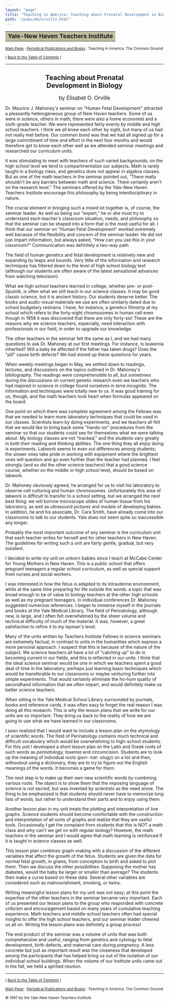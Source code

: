 ```yaml
---
layout: "page"
title: "Teaching in America: Teaching about Prenatal Development in Biology"
path: "/pubs/A4/orville.html"
---
```

<main>
<table border="0" width="100%">
<tbody><tr><td bgcolor="#C0C0A0"><b><big>Yale-New Haven Teachers Institute</big></b></td></tr>
</tbody></table>
<p><small><a href="..\..\">Main Page</a> : <a href="..\">Periodical Publications and Books</a> : Teaching in America: The Common Ground</small></p>
<p><small>[ <a href=".\">Back to the Table of Contents</a> ]</small></p>
<hr/>
<h2 align="CENTER">Teaching about Prenatal<br/>
Development in Biology</h2>
<p align="CENTER"><big>by Elisabet O. Orville</big></p>
<p>Dr. Maurice J. Mahoney's seminar on "Human Fetal Development" 
attracted a pleasantly heterogeneous group of New Haven teachers. Some of 
us were in science, others in math; there were also a home economist and a 
sixth-grade teacher. We were represented fairly evenly by middle and high 
school teachers. I think we all knew each other by sight, but many of us 
had not really met before. Our common bond was that we had all signed up 
for a large commitment of time and effort in the next four months and would 
therefore get to know each other well as we attended seminar meetings and 
researched our curriculum units.</p>
<p>It was stimulating to meet with teachers of such varied 
backgrounds; on the high school level we tend to compartmentalize our 
subjects. Math is rarely taught in a biology class, and genetics does not 
appear in algebra classes. But as one of the math teachers in the seminar 
pointed out, "There really shouldn't be any barriers between math and 
science. There certainly aren't on the research level." The seminars 
offered by the Yale-New Haven Teachers Institute encourage this philosophy 
by being interdisciplinary in nature.</p>
<p>The crucial element in bringing such a mixed lot together is, of course, 
the seminar leader. As well as being our "expert," he or she must try to 
understand each teacher's classroom situation, needs, and philosophy so 
that the seminar can be shaped into a form that is the most useful for all. 
I think that our seminar on "Human Fetal Development" worked extremely well 
because of the flexibility and concern of the seminar leader. He did not 
just impart information, but always asked, "How can you use this in your 
classroom?" Communication was definitely a two-way path.</p>
<p>The field of human genetics and fetal development is relatively new and 
expanding by leaps and bounds. Very little of the information and research 
techniques has filtered down to the level of high school biology text 
(although our students are often aware of the latest sensational advances 
from watching television).</p>
<p>What we high school teachers learned in college, whether pre- or 
post-Sputnik, is often what we still teach in our science classes. It may 
be good classic science, but it is ancient history. Our students deserve 
better. The books and audio-visual materials we use are often similarly 
dated due to school budgetary restrains. I have, for instance, a genetics 
filmstrip at my school which refers to the forty-eight chromosomes in human 
cell even though in 1958 it was discovered that there are only forty-six! 
These are the reasons why we science teachers, especially, need interaction 
with professionals in our field, in order to upgrade our knowledge.</p>
<p>The other teachers in the seminar felt the same as I, and we had many 
questions to ask Dr. Mahoney at our first meetings. For instance, Is 
leukemia inherited? Will a baby be affected if the father has taken drugs? 
Does the "pill" cause birth defects? We had stored up these questions for 
years.</p>
<p>When weekly meetings began in May, we settled down to readings, 
lectures, and discussions on the topics outlined in Dr. Mahoney's 
bibliography. The readings were comprehensible to all, but sometimes during 
the discussions on current genetic research even we teachers who had 
majored in science in college found ourselves in <i>terra incognita</i>. 
The information and techniques were totally new to us. It was good training 
for us, though, and the math teachers took heart when formulas appeared on 
the board.</p>
<p>One point on which there was complete agreement among the Fellows was 
that we needed to learn more laboratory techniques that could be used in 
our classes. Scientists learn by doing experiments, and we teachers all 
felt that we would like to bring back some "hands-on" procedures from the 
seminar so that our students could see for themselves what we were talking 
about. My biology classes are not "tracked," and the students vary greatly 
in both their reading and thinking abilities. The one thing they all enjoy 
doing is experiments. Labwork seems to even out differences among students; 
the slower ones take pride in working with equipment where the brightest 
ones will question and go even further than the teacher had planned. I feel 
strongly (and so did the other science teachers) that a good science 
course, whether on the middle or high school level, should be based on 
labwork.</p>
<p>Dr. Mahoney obviously agreed; he arranged for us to visit his laboratory 
to observe cell culturing and human chromosomes. Unfortunately this area of 
labwork is difficult to transfer to a school setting, but we arranged the 
next best thing: we will borrow microscope slides of human tissue from his 
laboratory, as well as ultrasound pictures and models of developing babies. 
In addition, he and his associate, Dr. Cara Smith, have already come into 
our classrooms to talk to our students. Yale does not seem quite so 
inaccessible any longer.</p>
<p>Probably the most important outcome of any seminar is the curriculum 
unit that each teacher writes for herself and for other teachers in New 
Haven. The guidelines for writing such a unit are fairly gentle, gradual, 
but very insistent.</p>
<p>I decided to write my unit on unborn babies since I teach at McCabe 
Center for Young Mothers in New Haven. This is a public school that offers 
pregnant teenagers a regular school curriculum, as well as special support 
from nurses and social workers.</p>
<p>I was interested in how the fetus is adapted to its intrauterine 
environment, while at the same time preparing for life outside the womb: a 
topic that was broad enough to be of value to biology teachers at the other 
high schools as well as my pregnant teenagers. In individual conferences 
Dr. Mahoney suggested numerous references. I began to immerse myself in the 
journals and books at the Yale Medical Library. The field of Perinatology, 
although new, is large, and I often felt overwhelmed by the sheer volume 
and technical difficulty of much of the material. It was, however, a great 
satisfaction to refine it to my layman's level.</p>
<p>Many of the units written by Teachers Institute Fellows in science 
seminars are extremely factual, in contrast to units in the humanities 
which express a more personal approach. I suspect that this is because of 
the nature of the subject. We science teachers all have a lot of "catching 
up" to do in becoming current in our fields, and this is reflected in our 
units. I think that the ideal science seminar would be one in which we 
teachers spent a good deal of time in the laboratory, perhaps just learning 
basic techniques which would be transferable to our classrooms or maybe 
venturing further into simple experiments. That would certainly eliminate 
the ho-hum quality of secondhand information that we often impart, and 
would definitely make us better science teachers.</p>
<p>When sitting in the Yale Medical School Library surrounded by journals, 
books and reference cards, it was often easy to forget the real reason I 
was doing all this research. This is why the lesson plans that we write for 
our units are so important. They bring us back to the reality of how we are 
going to use what we have learned in our classrooms.</p>
<p>I soon realized that I would want to include a lesson plan on the 
etymology of scientific words. The field of Perinatology contains much 
technical and difficult vocabulary which would be overwhelming to 
high-school students. For this unit I developed a short lesson plan on the 
Latin and Greek roots of such words as <i>perinatology, toxemia</i> and 
<i>circumcision</i>. Students are to look up the meaning of individual 
roots (<i>peri- nat- ology</i>) on a list and then, withoutout using a 
dictionary, they are to try to figure out the English meanings of the 
words. It becomes a game for them.</p>
<p>The next step is to make up their own new scientific words by combining 
various roots. The object is to show them that the imposing language of 
science is not sacred, but was invented by scientists as the need arose. 
The thing to be emphasized is that students should never have to memorize 
long lists of words, but rather to understand their parts and to enjoy 
using them.</p>
<p>Another lesson plan in my unit treats the plotting and interpretation of 
line graphs. Science students should become comfortable with the 
construction and interpretation of all sorts of graphs and realize that 
they are useful tools. Occasionally I get the complaint from students that 
this is NOT a math class and why can't we get on with regular biology? 
However, the math teachers in the seminar and I would agree that math 
learning is reinforced if it is taught in science classes as well.</p>
<p>This lesson plan combines graph-making with a discussion of the 
different variables that affect the growth of the fetus. Students are given 
the data for normal fetal growth, in grams, from conception to birth and 
asked to plot them. Then we discuss the other possibilities. Supposing the 
mother has diabetes, would the baby be larger or smaller than average? The 
students then make a curve based on these data. Several other variables are 
considered such as malnourishment, smoking, or twins.</p>
<p>Writing meaningful lesson plans for my unit was not easy; at this point 
the expertise of the other teachers in the seminar became very important. 
Each of us presented our lesson plans to the group who responded with 
concrete criticism and encouragement based on many years of cumulative 
teaching experience. Math teachers and middle-school teachers often had 
special insights to offer the high school teachers, and our seminar leader 
cheered us all on. Writing the lesson plans was definitely a group 
process!</p>
<p>The end product of the seminar was a volume of units that was both 
comprehensive and useful, ranging from genetics and cytology to fetal 
development, birth defects, and maternal care during pregnancy. A less 
concrete but just as important result was the closeness that developed 
among the participants that has helped bring us out of the isolation of our 
individual school buildings. When the volume of our Institute units came 
out in the fall, we held a spirited reunion.</p>
<hr/>
<p><small>[ <a href=".\">Back to the Table of Contents</a> ]</small></p>
<p><small><a href="..\..\">Main Page</a> : <a href="..\">Periodical Publications and Books</a> : Teaching in America: The Common Ground</small></p>
<p><small>© 1997 by the Yale-New Haven Teachers Institute</small></p>
</main>
